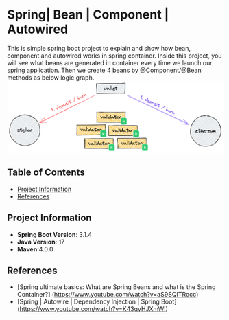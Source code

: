 # Spring| Bean | Component | Autowired

This is simple spring boot project to explain and show how bean, component and autowired works in spring container.
Inside this project, you will see what beans are generated in container every time we launch our spring application.
Then we create 4 beans by @Component/@Bean methods as below logic graph.
![logic img](diagram/validator-send.png)


## Table of Contents

- [Project Information](#project-information)
- [References](#references)


## Project Information
- **Spring Boot Version**: 3.1.4
- **Java Version**: 17
- **Maven**:4.0.0




## References
- [Spring ultimate basics: What are Spring Beans and what is the Spring Container?] (https://www.youtube.com/watch?v=aS9SQITRocc)
- [Spring | Autowire | Dependency Injection | Spring Boot] (https://www.youtube.com/watch?v=K43qyHJXmWI)




